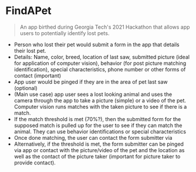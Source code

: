 # FindAPet
> An app birthed during Georgia Tech's 2021 Hackathon that allows app users to potentially identify lost pets.
- Person who lost their pet would submit a form in the app that details their lost pet.
- Details: Name, color, breed, location of last saw, submitted picture (ideal for application of computer vision), behavior (for post picture matching identification), special characteristics, phone number or other forms of contact (important)
- App user would be pinged if they are in the area of pet last saw (optional)
- (Main use case) app user sees a lost looking animal and uses the camera through the app to take a picture (simple) or a video of the pet. Computer vision runs matches with the taken picture to see if there is a match.
- If the match threshold is met (70%?), then the submitted form for the supposed match is pulled up for the user to see if they can match the animal. They can use behavior identifications or special characteristics
- Once done matching, the user can contact the form submitter via 
- Alternatively, if the threshold is met, the form submitter can be pinged via app or contact with the picture/video of the pet and the location as well as the contact of the picture taker (important for picture taker to provide contact).
